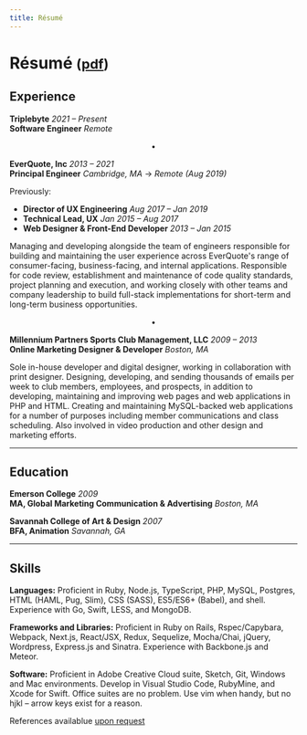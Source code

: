 ```yaml
---
title: Résumé
---
```


# Résumé <small>([pdf](/images/2018-08-resume-ben-saufley.pdf))</small>

## Experience

**Triplebyte** _2021 – Present_  
**Software Engineer** _Remote_

<p style="text-align: center;">&bullet;</p>

**EverQuote, Inc** _2013 – 2021_  
**Principal Engineer** _Cambridge, MA_ &rarr; _Remote (Aug 2019)_

Previously:

- **Director of UX Engineering** _Aug 2017 – Jan 2019_
- **Technical Lead, UX** _Jan 2015 – Aug 2017_
- **Web Designer & Front-End Developer** _2013 – Jan 2015_

Managing and developing alongside the team of engineers responsible for building and maintaining the user experience across EverQuote's range of consumer-facing, business-facing, and internal applications. Responsible for code review, establishment and maintenance of code quality standards, project planning and execution, and working closely with other teams and company leadership to build full-stack implementations for short-term and long-term business opportunities.

<p style="text-align: center;">&bullet;</p>

**Millennium Partners Sports Club Management, LLC** _2009 – 2013_  
**Online Marketing Designer & Developer** _Boston, MA_

Sole in-house developer and digital designer, working in collaboration with print designer. Designing, developing, and sending thousands of emails per week to club members, employees, and prospects, in addition to developing, maintaining and improving web pages and web applications in PHP and HTML. Creating and maintaining MySQL-backed web applications for a number of purposes including member communications and class scheduling. Also involved in video production and other design and marketing efforts.

---

## Education

**Emerson College** _2009_  
**MA, Global Marketing Communication & Advertising** _Boston, MA_

**Savannah College of Art & Design** _2007_  
**BFA, Animation** _Savannah, GA_

---

## Skills

**Languages:** Proficient in Ruby, Node.js, TypeScript, PHP, MySQL, Postgres, HTML (HAML, Pug, Slim), CSS (SASS), ES5/ES6+ (Babel), and shell. Experience with Go, Swift, LESS, and MongoDB.

**Frameworks and Libraries:** Proficient in Ruby on Rails, Rspec/Capybara, Webpack, Next.js, React/JSX, Redux, Sequelize, Mocha/Chai, jQuery, Wordpress, Express.js and Sinatra. Experience with Backbone.js and Meteor.

**Software:** Proficient in Adobe Creative Cloud suite, Sketch, Git, Windows and Mac environments. Develop in Visual Studio Code, RubyMine, and Xcode for Swift. Office suites are no problem. Use vim when handy, but no hjkl – arrow keys exist for a reason.

References availablue [upon request](/contact)
